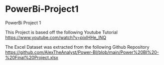 # PowerBi-Project1
PowerBi Project 1

This Project is based off the following Youtube Tutorial
https://www.youtube.com/watch?v=pixlHHe_lNQ

The Excel Dataset was extracted from the following Github Repository
https://github.com/AlexTheAnalyst/Power-BI/blob/main/Power%20BI%20-%20Final%20Project.xlsx

